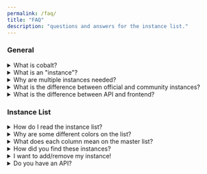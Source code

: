 ```yaml
---
permalink: /faq/
title: "FAQ"
description: "questions and answers for the instance list."
---
```

### General
<details>
<summary>What is cobalt?</summary>
cobalt is an open-source media downloader. It supports a wide range of social media websites. No ads, tracking, or paywalls. It was created by <a href="https://github.com/imputnet/">imput</a>.
</details>

<details>
<summary>What is an "instance"?</summary>
An instance is simply another "copy" of cobalt. Because cobalt is open source, anyone can start up their own instance. Each entry on the tracker is an instance of cobalt.
</details>

<details>
<summary>Why are multiple instances needed?</summary>
Simple: if the main cobalt instance goes offline, you can still use another instance. Decentralization is good. Servers can be located in different regions to bypass different region limits for media. The main instance sometimes gets blocked due to some services being strict, so having multiple instances helps if there are issues.
</details>

<details>
<summary>What is the difference between official and community instances?</summary>
Official instance is the main cobalt instance by the developers. This instance is <code>cobalt.tools</code>, and the API is <code>api.cobalt.tools</code>. All others on this list are community hosted and might have their own quirks.
</details>

<details>
<summary>What is the difference between API and frontend?</summary>
The frontend is the pretty homescreen you see when you visit a cobalt instance. The API is another module that handles any download requests sent by the frontend. It does the processing and handling. When you enter a URL and download it, the frontend sends a request to the API, and it returns the media back.

If you're a regular user, you want to use the frontend.
</details>

### Instance List
<details>
<summary>How do I read the instance list?</summary>
There's a few ways to see the instances, by the master list or by service.

<ul>
<li><a href="{{ site.url }}/instances/">Master list</a>: see all cobalt instances.</li>
<li><a href="{{ site.url }}/service/">By service</a>: see what services work on what instances.</li>
</ul>

When viewing each list, there are 3 categories: official, domain, and no domain.
<ul>
<li>Official - the main official cobalt instance by the developers.</li>
<li>Domain - instances that have a domain.</li>
<li>No domain - instances that do not have a domain, and just use an IP to connect. These are not secure.</li>
</ul>
</details>

<details>
<summary>Why are some different colors on the list?</summary>
Each color simply refers to what trust level the instance is. There is a key at the top of the page of instances and on the instance page itself. A trust level helps users know which instances are "good" or "bad."
</details>

<details>
<summary>What does each column mean on the master list?</summary>
On each list, it contains these columns:
<ul>
<li>Frontend: The frontend domain of the instance, the one you probably want to use. Not all have frontends.</li>
<li>API: The API domain for the instance. You can read how to use this API <a href="https://github.com/imputnet/cobalt/blob/current/docs/api.md">here</a>.</li>
<li>Version: The version of the instance.</li>
<li>Commit: The commit of the instance.</li>
<li>Branch: The branch of the instance.</li>
<li>Name: The "name" of the instance, which is set by the instance owner.</li>
<li>CORS: If the instance has CORS enabled. (1 = enabled, 0 = false.)</li>
<li>Score: The score result of the instance. The higher the percentage, the more services the instance supports.<ul><li>Not all services work on all instances. Some require special cookies/API keys to be set on their end. Some services also do not work in certain regions where the server is hosted.</li><li>Scores are curved!</li></ul></li>
</ul>
</details>

<details>
<summary>How did you find these instances?</summary>
I wrote a post about it <a href="https://hyper.lol/post/4">here</a> on my blog. In short, I used "service scanners" to search for specific queries to find them. Some instances were requested to be added.
</details>

<details>
<summary>I want to add/remove my instance!</summary>
If you want to be added/removed, ping @hyperdefined on the <a href="https://discord.gg/pQPt8HBUPu">cobalt discord</a> or create a pull request <a href="https://github.com/hyperdefined/CobaltTester">here</a>.
</details>

<details>
<summary>Do you have an API?</summary>
Yes there is one! Visit the <a href="{{ site.url }}/api">API page</a> for more information.
</details>